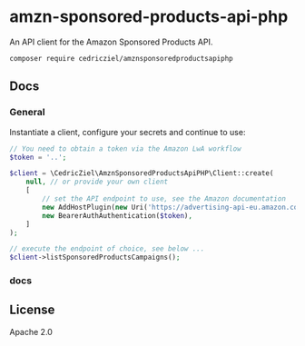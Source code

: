 # amzn-sponsored-products-api-php

An API client for the Amazon Sponsored Products API.

```shell
composer require cedricziel/amznsponsoredproductsapiphp
```

## Docs

### General

Instantiate a client, configure your secrets and continue to use:

```php
// You need to obtain a token via the Amazon LwA workflow
$token = '..';

$client = \CedricZiel\AmznSponsoredProductsApiPHP\Client::create(
    null, // or provide your own client
    [
        // set the API endpoint to use, see the Amazon documentation
        new AddHostPlugin(new Uri('https://advertising-api-eu.amazon.com'));
        new BearerAuthAuthentication($token),
    ]
);

// execute the endpoint of choice, see below ...
$client->listSponsoredProductsCampaigns();
```

### docs ###

## License

Apache 2.0
